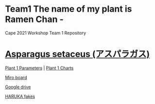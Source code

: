 # Team1 The name of my plant is Ramen Chan - 
Cape 2021 Workshop Team 1 Repository 

# [Asparagus setaceus (アスパラガス)](https://en.wikipedia.org/wiki/Asparagus_setaceus)

[Plant 1 Parameters](https://cape2021.github.io/plantajs/index.html)  |
[Plant 1 Charts](https://cape2021.github.io/plantajs/chart.html)

[Miro board](https://miro.com/welcomeonboard/Dg3v3fd3lHOCurskd9lTfTnop11QmRDDhhrUJbXdXa5LZtH5yMXQn1xQRSscJll8)

[Google drive](https://drive.google.com/drive/folders/1UUiFFLu_q_hZoNSgnJZBfHl3FIhynVrf?usp=sharing)

[HARUKA fakes](http://18540d730afe.ngrok.io)



